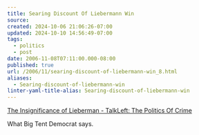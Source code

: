 ```yaml
---
title: Searing Discount Of Liebermann Win
source: 
created: 2024-10-06 21:06:26-07:00
updated: 2024-10-10 14:56:49-07:00
tags:
  - politics
  - post
date: 2006-11-08T07:11:00.000-08:00
published: true
url: /2006/11/searing-discount-of-liebermann-win_8.html
aliases:
  - Searing-discount-of-liebermann-win
linter-yaml-title-alias: Searing-discount-of-liebermann-win
---
```



[The Insignificance of Lieberman - TalkLeft: The Politics Of Crime](http://www.talkleft.com/story/2006/11/8/135838/424 "The Insignificance of Lieberman - TalkLeft: The Politics Of Crime")  
  
What Big Tent Democrat says.